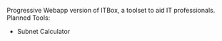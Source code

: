 Progressive Webapp version of ITBox, a toolset to aid IT professionals.
Planned Tools:
- Subnet Calculator
